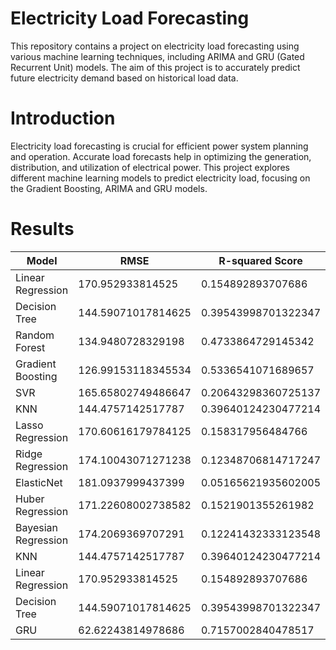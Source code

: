 # Electricity Load Forecasting

This repository contains a project on electricity load forecasting using various machine learning techniques, including ARIMA and GRU (Gated Recurrent Unit) models. The aim of this project is to accurately predict future electricity demand based on historical load data.

# Introduction

Electricity load forecasting is crucial for efficient power system planning and operation. Accurate load forecasts help in optimizing the generation, distribution, and utilization of electrical power. This project explores different machine learning models to predict electricity load, focusing on the Gradient Boosting, ARIMA and GRU models.

# Results

| Model  | RMSE | R-squared Score |
| ------------- | ------------- | ------------- |
| Linear Regression  | 170.952933814525 | 0.154892893707686 |
| Decision Tree  | 144.59071017814625  | 0.39543998701322347 |
| Random Forest  | 134.9480728329198 | 0.4733864729145342 |
| Gradient Boosting  | 126.99153118345534  | 0.5336541071689657 |
| SVR  | 165.65802749486647 | 0.20643298360725137 |
| KNN  | 144.4757142517787  | 0.39640124230477214 |
| Lasso Regression  | 170.60616179784125 | 0.158317956484766 |
| Ridge Regression  | 174.10043071271238  | 0.12348706814717247 |
| ElasticNet  | 181.0937999437399 | 0.05165621935602005 |
| Huber Regression  | 171.22608002738582  | 0.1521901355261982 |
| Bayesian Regression  | 174.2069369707291 | 0.12241432333123548 |
| KNN  | 144.4757142517787  | 0.39640124230477214 |
| Linear Regression  | 170.952933814525 | 0.154892893707686 |
| Decision Tree  | 144.59071017814625  | 0.39543998701322347 |
| GRU | 62.62243814978686 | 0.7157002840478517 |






